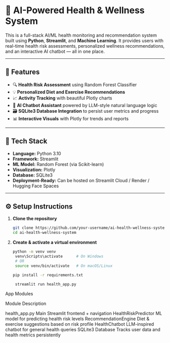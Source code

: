 # 🏥 AI-Powered Health & Wellness System

This is a full-stack AI/ML health monitoring and recommendation system built using **Python**, **Streamlit**, and **Machine Learning**. It provides users with real-time health risk assessments, personalized wellness recommendations, and an interactive AI chatbot — all in one place.

---

## 🚀 Features

- 🔍 **Health Risk Assessment** using Random Forest Classifier
- 💡 **Personalized Diet and Exercise Recommendations**
- 📈 **Activity Tracking** with beautiful Plotly charts
- 🤖 **AI Chatbot Assistant** powered by LLM-style natural language logic
- 🗃️ **SQLite3 Database Integration** to persist user metrics and progress
- 📊 **Interactive Visuals** with Plotly for trends and reports

---

## 🧠 Tech Stack

- **Language:** Python 3.10
- **Framework:** Streamlit
- **ML Model:** Random Forest (via Scikit-learn)
- **Visualization:** Plotly
- **Database:** SQLite3
- **Deployment-Ready:** Can be hosted on Streamlit Cloud / Render / Hugging Face Spaces

---

## ⚙️ Setup Instructions

1. **Clone the repository**
   ```bash
   git clone https://github.com/your-username/ai-health-wellness-system.git
   cd ai-health-wellness-system
2. **Create & activate a virtual environment**
   ```bash
   python -m venv venv
    venv\Scripts\activate      # On Windows
    # OR
    source venv/bin/activate   # On macOS/Linux
   
   pip install -r requirements.txt
   
    streamlit run health_app.py

App Modules

Module	                   Description

health_app.py	            Main Streamlit frontend + navigation
HealthRiskPredictor	      ML model for predicting health risk levels
RecommendationEngine	   Diet & exercise suggestions based on risk profile
HealthChatbot	            LLM-inspired chatbot for general health queries
SQLite3 Database	        Tracks user data and health metrics persistently

